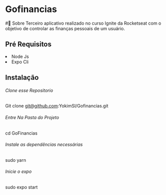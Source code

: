 # Gofinancias

#🧐 Sobre
Terceiro aplicativo realizado no curso Ignite da Rocketseat com o objetivo de controlar as finanças pessoais de um usuário.

## Pré Requisitos

<li>Node Js</li>
<li>Expo Cli</li>

## Instalação

###### Clone esse Repositorio

Git clone git@github.com:YokimSl/Gofinancias.git

###### Entre Na Pasta do Projeto
  cd GoFinancias
 
###### Instale as dependências necessárias
  sudo yarn
###### Inicie o expo
sudo expo start
